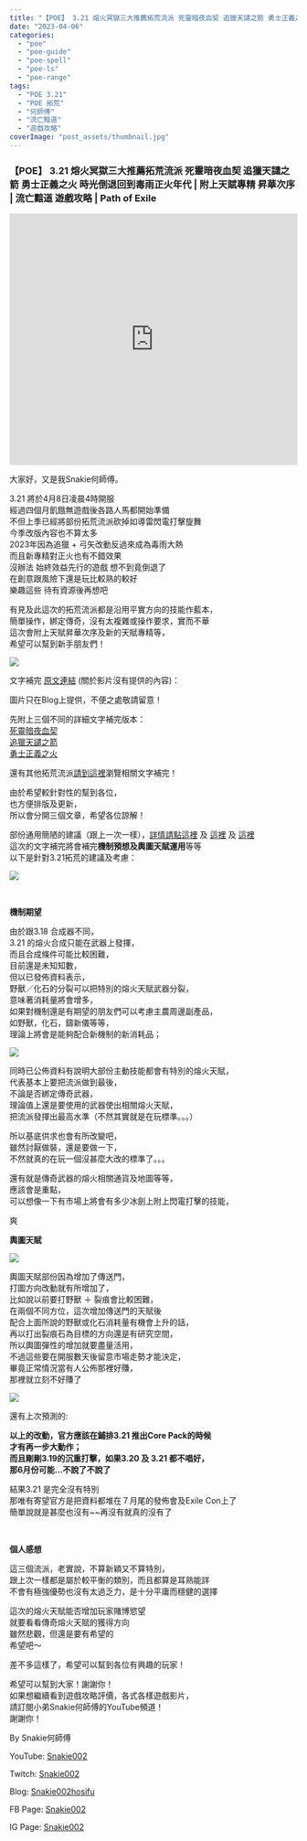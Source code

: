```yaml
---
title: "【POE】 3.21 熔火冥獄三大推薦拓荒流派 死靈暗夜血契 追獵天譴之箭 勇士正義之火 | 時光倒退回到毒雨正火年代 | 附上天賦專精 昇華次序 | 流亡黯道 遊戲攻略 | Path of Exile"
date: "2023-04-06"
categories: 
  - "poe"
  - "poe-guide"
  - "poe-spell"
  - "poe-ls"
  - "poe-range"
tags: 
  - "POE 3.21"
  - "POE 拓荒"
  - "何師傅"
  - "流亡黯道"
  - "遊戲攻略"
coverImage: "post_assets/thumbnail.jpg"
---
```


### 【POE】 3.21 熔火冥獄三大推薦拓荒流派 死靈暗夜血契 追獵天譴之箭 勇士正義之火 時光倒退回到毒雨正火年代 | 附上天賦專精 昇華次序 | 流亡黯道 遊戲攻略 | Path of Exile

  
<iframe width="100%" height="440"src="https://www.youtube.com/embed/xHSMiKeJh7Y"
  title="YouTube video player" frameborder="0" allow="accelerometer; autoplay;
  clipboard-write; encrypted-media; gyroscope; picture-in-picture; web-share"
  referrerpolicy="strict-origin-when-cross-origin" allowfullscreen></iframe>

  
大家好，又是我Snakie何師傅。  

  
3.21 將於4月8日凌晨4時開服  
經過四個月飢餓無遊戲後各路人馬都開始準備  
不但上季已經將部份拓荒流派砍掉如導雷閃電打擊旋舞  
今季改版內容也不算太多  
2023年因為追獵 + 弓矢改動反過來成為毒雨大熱  
而且新專精對正火也有不錯效果  
沒辦法 始終效益先行的遊戲 想不到竟倒退了  
在創意跟風險下還是玩比較熟的較好  
樂趣這些 待有資源後再想吧  

  
有見及此這次的拓荒流派都是沿用平實方向的技能作藍本，  
簡單操作，綁定傳奇，沒有太複雜或操作要求，實而不華  
這次會附上天賦昇華次序及新的天賦專精等，  
希望可以幫到新手朋友們！  

  
![](post_assets/thumbnail-1024x576.jpg)  

  
文字補完 [原文連結](https://snakie002hosifu.blog/3-21pre/) (關於影片沒有提供的內容)：  

  
圖片只在Blog上提供，不便之處敬請留意！  

  
先附上三個不同的詳細文字補完版本：  
[死靈暗夜血契](https://snakie002hosifu.blog/3-21pre1/)  
[追獵天譴之箭](https://snakie002hosifu.blog/3-21pre2/)  
[勇士正義之火](https://snakie002hosifu.blog/3-21pre3/)  

  
還有其他拓荒流派[請到這裡](https://snakie002hosifu.blog/category/poe-%e6%8b%93%e8%8d%92%e7%b2%be%e9%81%b8/)瀏覽相關文字補完！  

  
由於希望較針對性的幫到各位，  
也方便排版及更新，  
所以會分開三個文章，希望各位諒解！  

  
部份通用簡陋的建議（跟上一次一樣），[詳情請點這裡](https://snakie002hosifu.blog/3-20pre/) 及 [這裡](https://snakie002hosifu.blog/3-19pre/) 及 [這裡](https://snakie002hosifu.blog/3-18pre/)  
這次的文字補完將會補完**機制預想及輿圖天賦運用**等等  
以下是針對3.21拓荒的建議及考慮：  

  
![](post_assets/path-of-exile-3-21-release-date-crucible-league-expansion-reveal-1024x576.jpg)  

  
   

  
**機制期望**  

  
由於跟3.18 合成器不同，  
3.21 的熔火合成只能在武器上發揮，  
而且合成條件可能比較困難，  
目前還是未知知數，  
但以已發佈資料表示，  
野獸／化石的分裂可以把特別的熔火天賦武器分裂，  
意味著消耗量將會增多，  
如果對機制還是有期望的朋友們可以考慮主農周邊副產品，  
如野獸，化石，鑄新儀等等，  
理論上將會是能夠配合新機制的新消耗品；  

  
![](post_assets/Path-of-Exile-Crucible-Content-Reveal.mp4_snapshot_05.20.550-1024x576.jpg)  

  
同時已公佈資料有說明大部份主動技能都會有特別的熔火天賦，  
代表基本上要把流派做到最後，  
不論是否綁定傳奇武器，  
理論值上還是要使用的武器使出相關熔火天賦，  
把流派發揮出最高水準（不然其實就是在玩標準。。。）  

  
所以基底供求也會有所改變吧，  
雖然討厭做裝，還是要做一下，  
不然就真的在玩一個沒甚麼大改的標準了。。。  

  
還有就是傳奇武器的熔火相關通貨及地圖等等，  
應該會是重點，  
可以想像一下有市場上將會有多少冰劍上附上閃電打擊的技能，  

  
爽  

  
**輿圖天賦**  

  
**![](post_assets/Path-of-Exile-Crucible-Content-Reveal.mp4_snapshot_07.01.820-1024x576.jpg)**  

  
輿圖天賦部份因為增加了傳送門，  
打圖方向改動就有所增加了，  
比如說以前要打野獸 ＋ 裂痕會比較困難，  
在兩個不同方位，這次增加傳送門的天賦後  
配合上面所說的野獸或化石消耗量有機會上升的話，  
再以打出裂痕石為目標的方向還是有研究空間，  
所以輿圖彈性的增加就要盡量活用，  
不過這些要在開服數天後留意市場走勢才能決定，  
畢竟正常情況當有人公佈那裡好賺，  
那裡就立刻不好賺了  

  
![](post_assets/Path-of-Exile-Crucible-Content-Reveal.mp4_snapshot_16.56.336-1024x576.jpg)  

  
還有上次預測的:  

  
**以上的改動，官方應該在鋪排3.21 推出Core Pack的時候  
才有再一步大動作；  
而且剛剛3.19的沉重打擊，如果3.20 及 3.21 都不唱好，  
那6月份可能…不說了不說了**  

  
結果3.21 是完全沒有特別  
那唯有寄望官方是把資料都堆在７月尾的發佈會及Exile Con上了  
簡單說就是甚麼也沒有~~再沒有就真的沒有了  

  
   

  
**個人感想**  

  
這三個流派，老實說，不算新穎又不算特別，  
跟上次一樣都是屬於較平衡的類別，而且都算是耳熟能詳  
不會有極強優勢也沒有太過乏力，是十分平庸而穩健的選擇  

  
這次的熔火天賦能否增加玩家賭博慾望  
就要看看傳奇熔火天賦的獲得方向  
雖然悲觀，但還是要有希望的  
希望吧～  

  
差不多這樣了，希望可以幫到各位有興趣的玩家！  

  
希望可以幫到大家！謝謝你！  
如果想繼續看到遊戲攻略評價，各式各樣遊戲影片，  
請訂閱小弟Snakie何師傅的YouTube頻道！  
謝謝你！  

  
By Snakie何師傅  

  
YouTube: [Snakie002](https://www.youtube.com/channel/UCDOMLG_RBSoqVHK3sIYJeLA)  

  
Twitch: [Snakie002](https://www.twitch.tv/snakie002/)  

  
Blog: [Snakie002hosifu](https://snakie002hosifu.blog/)  

  
FB Page: [Snakie002](https://www.facebook.com/Snakie002/)  

  
IG Page: [Snakie002](https://www.instagram.com/snakie002/)
